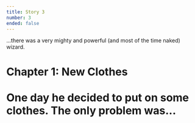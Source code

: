 ```yaml
---
title: Story 3
number: 3
ended: false
---
```

<story-part username="thecodelander" image="https://pbs.twimg.com/media/E5Yr8i8X0Ag6X-n.png">

...there was a very mighty and powerful (and most of the time naked) wizard. 

</story-part>
<story-part username="magicstoryfrog" image="">

# Chapter 1: New Clothes<br><br>One day he decided to put on some clothes. The only problem was...

</story-part>
